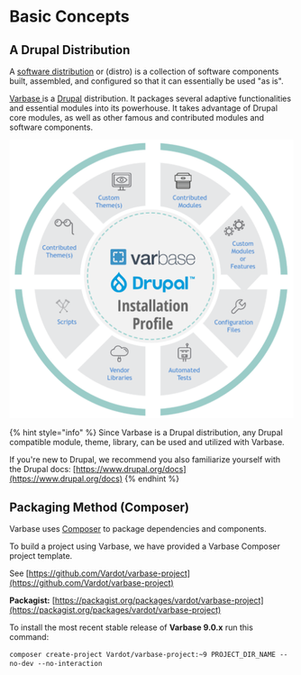 # Basic Concepts

## A Drupal Distribution

A [software distribution](https://en.wikipedia.org/wiki/Software\_distribution) or (distro) is a collection of software components built, assembled, and configured so that it can essentially be used "as is".

[Varbase ](https://www.vardot.com/blog/essential-things-know-about-varbase)is a [Drupal](https://en.wikipedia.org/wiki/Drupal) distribution. It packages several adaptive functionalities and essential modules into its powerhouse. It takes advantage of Drupal core modules, as well as other famous and contributed modules and software components.

![](<../../.gitbook/assets/Screen Shot 2020-08-27 at 2.04.10 PM.png>)

{% hint style="info" %}
Since Varbase is a Drupal distribution, any Drupal compatible module, theme, library, can be used and utilized with Varbase.

If you're new to Drupal, we recommend you also familiarize yourself with the Drupal docs: [https://www.drupal.org/docs](https://www.drupal.org/docs)
{% endhint %}

## Packaging Method (Composer)

Varbase uses [Composer](https://getcomposer.org) to package dependencies and components.&#x20;

To build a project using Varbase, we have provided a Varbase Composer project template.

See [https://github.com/Vardot/varbase-project](https://github.com/Vardot/varbase-project)

**Packagist:** [https://packagist.org/packages/vardot/varbase-project](https://packagist.org/packages/vardot/varbase-project)

To install the most recent stable release of **Varbase 9.0.x** run this command:

```
composer create-project Vardot/varbase-project:~9 PROJECT_DIR_NAME --no-dev --no-interaction
```
